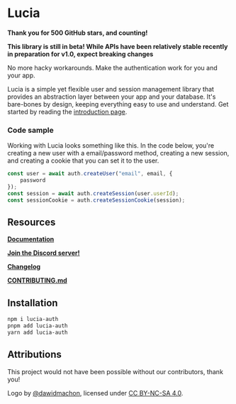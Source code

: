 # Lucia

**Thank you for 500 GitHub stars, and counting!**

**This library is still in beta! While APIs have been relatively stable recently in preparation for v1.0, expect breaking changes**

No more hacky workarounds. Make the authentication work for you and your app.

Lucia is a simple yet flexible user and session management library that provides an
abstraction layer between your app and your database. It's bare-bones by design, keeping
everything easy to use and understand. Get started by reading the [introduction page](https://lucia-auth.vercel.app/learn/start-here/introduction).

### Code sample

Working with Lucia looks something like this. In the code below, you're creating a new user with a email/password method, creating a new session, and creating a cookie that you can set it to the user.

```ts
const user = await auth.createUser("email", email, {
	password
});
const session = await auth.createSession(user.userId);
const sessionCookie = auth.createSessionCookie(session);
```

## Resources

**[Documentation](https://lucia-auth.vercel.app)**

**[Join the Discord server!](https://discord.gg/PwrK3kpVR3)**

**[Changelog](https://github.com/pilcrowOnPaper/lucia-auth/blob/main/packages/lucia-auth/CHANGELOG.md)**

**[CONTRIBUTING.md](https://github.com/pilcrowOnPaper/lucia-auth/blob/main/CONTRIBUTING.md)**

## Installation

```bash
npm i lucia-auth
pnpm add lucia-auth
yarn add lucia-auth
```

## Attributions

This project would not have been possible without our contributors, thank you!

Logo by [@dawidmachon](https://github.com/dawidmachon), licensed under [CC BY-NC-SA 4.0](https://creativecommons.org/licenses/by-nc-sa/4.0/).
